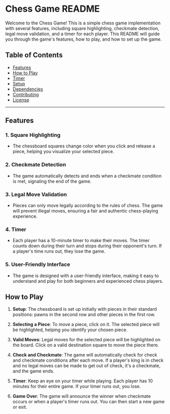 # Chess Game README

Welcome to the Chess Game! This is a simple chess game implementation with several features, including square highlighting, checkmate detection, legal move validation, and a timer for each player. This README will guide you through the game's features, how to play, and how to set up the game.

## Table of Contents
- [Features](#features)
- [How to Play](#how-to-play)
- [Timer](#timer)
- [Setup](#setup)
- [Dependencies](#dependencies)
- [Contributing](#contributing)
- [License](#license)

---

## Features

### 1. Square Highlighting
- The chessboard squares change color when you click and release a piece, helping you visualize your selected piece.

### 2. Checkmate Detection
- The game automatically detects and ends when a checkmate condition is met, signaling the end of the game.

### 3. Legal Move Validation
- Pieces can only move legally according to the rules of chess. The game will prevent illegal moves, ensuring a fair and authentic chess-playing experience.

### 4. Timer
- Each player has a 10-minute timer to make their moves. The timer counts down during their turn and stops during their opponent's turn. If a player's time runs out, they lose the game.

### 5. User-Friendly Interface
- The game is designed with a user-friendly interface, making it easy to understand and play for both beginners and experienced chess players.

## How to Play

1. **Setup**: The chessboard is set up initially with pieces in their standard positions: pawns in the second row and other pieces in the first row.

2. **Selecting a Piece**: To move a piece, click on it. The selected piece will be highlighted, helping you identify your chosen piece.

3. **Valid Moves**: Legal moves for the selected piece will be highlighted on the board. Click on a valid destination square to move the piece there.

4. **Check and Checkmate**: The game will automatically check for check and checkmate conditions after each move. If a player's king is in check and no legal moves can be made to get out of check, it's a checkmate, and the game ends.

5. **Timer**: Keep an eye on your timer while playing. Each player has 10 minutes for their entire game. If your timer runs out, you lose.

6. **Game Over**: The game will announce the winner when checkmate occurs or when a player's timer runs out. You can then start a new game or exit.
